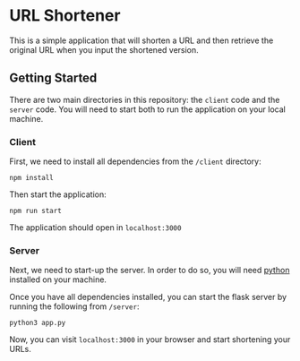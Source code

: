 # URL Shortener

This is a simple application that will shorten a URL and then retrieve the original URL when you input the shortened version.

## Getting Started

There are two main directories in this repository: the `client` code and the `server` code. You will need to start both to run the application on your local machine.

### Client

First, we need to install all dependencies from the `/client` directory:

```
npm install
```

Then start the application:

```
npm run start
```

The application should open in `localhost:3000`

### Server

Next, we need to start-up the server. In order to do so, you will need [python](https://www.python.org/downloads/) installed on your machine.

Once you have all dependencies installed, you can start the flask server by running the following from `/server`:

```
python3 app.py
```

Now, you can visit `localhost:3000` in your browser and start shortening your URLs.

